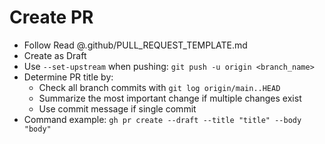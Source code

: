 # Create PR

- Follow Read @.github/PULL_REQUEST_TEMPLATE.md
- Create as Draft
- Use `--set-upstream` when pushing: `git push -u origin <branch_name>`
- Determine PR title by:
  - Check all branch commits with `git log origin/main..HEAD`
  - Summarize the most important change if multiple changes exist
  - Use commit message if single commit
- Command example: `gh pr create --draft --title "title" --body "body"`